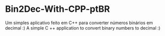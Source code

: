 # Bin2Dec-With-CPP-ptBR
Um simples aplicativo feito em C++ para converter números binários em decimal :)
A simple C ++ application to convert binary numbers to decimal :)
